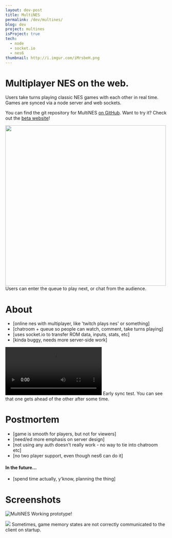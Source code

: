 ```yaml
---
layout: dev-post
title: MultiNES
permalink: /dev/multines/
blog: dev
project: multines
isProject: true
tech:
  - node
  - socket.io
  - nes6
thumbnail: http://i.imgur.com/iMrsbeH.png
---
```


# Multiplayer NES on the web.

Users take turns playing classic NES games with each other in real time. Games are synced via a node server and web sockets.

You can find the git repository for MultiNES [on GitHub](https://github.com/andymikulski/multines). Want to try it? Check out the [beta website](https://multines.neocities.org/)!


<img src="http://i.imgur.com/iMrsbeH.jpg" height="500" />
<span>Users can enter the queue to play next, or chat from the audience.</span>

# About

- [online nes with multiplayer, like 'twitch plays nes' or something]
- [chatroom + queue so people can watch, comment, take turns playing]
- [uses socket.io to transfer ROM data, inputs, stats, etc]
- [kinda buggy, needs more server-side work]

<video src="https://i.imgur.com/OWe3xBX.mp4" loop controls></video>
<span>Early sync test. You can see that one gets ahead of the other after some time.</span>

# Postmortem

- [game is smooth for players, but not for viewers]
- [need/ed more emphasis on server design]
- [not using any auth doesn't really work - no way to tie into chatroom etc]
- [no two player support, even though nes6 can do it]

#### In the future...

- [spend time actually, y'know, planning the thing]


# Screenshots

![MultiNES](http://i.imgur.com/iMrsbeH.jpg)
<span>Working prototype!</span>

<img src="http://i.imgur.com/WIxBPI1.jpg" />
<span>Sometimes, game memory states are not correctly communicated to the client on startup.</span>
